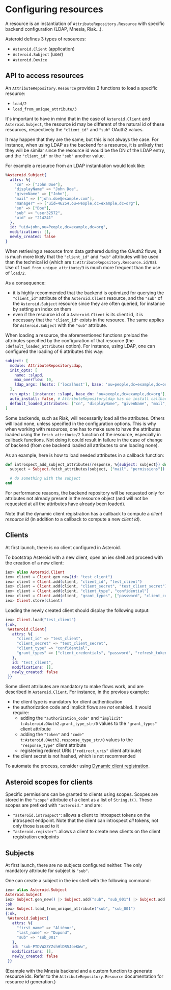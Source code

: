 # Configuring resources

A resource is an instantiation of `AttributeRepository.Resource` with specific backend
configuration (LDAP, Mnesia, Riak...).

Asteroid defines 3 types of resources:
- `Asteroid.Client` (application)
- `Asteroid.Subject` (user)
- `Asteroid.Device`

## API to access resources

An `AttributeRepository.Resource` provides 2 functions to load a specific resource:
- `load/2`
- `load_from_unique_attribute/3`

It's important to have in mind that in the case of `Asteroid.Client` and `Asteroid.Subject`,
the resource id may be different of the natural id of these resources, respectively the
`"client_id"` and `"sub"` OAuth2 values.

It may happen that they are the same, but this is not always the case. For instance, when using
LDAP as the backend for a resource, it is unlikely that they will be similar since the resource
id would be the DN of the LDAP entry, and the `"client_id"` or the `"sub"` another value.

For example a resource from an LDAP instantiation would look like:

```elixir
%Asteroid.Subject{
  attrs: %{
    "cn" => ["John Doe"],
    "displayName" => "John Doe",
    "givenName" => ["John"],
    "mail" => ["john.doe@example.com"],
    "manager" => ["uid=46254,ou=People,dc=example,dc=org"],
    "sn" => ["Doe"],
    "sub" => "user32572",
    "uid" => "214241"
  },
  id: "uid=john,ou=People,dc=example,dc=org",
  modifications: [],
  newly_created: false
}
```

When retrieving a resource from data gathered during the OAuth2 flows, it is much more likely
that the `"client_id"` and `"sub"` attributes will be used than the technical id
(which are `t:AttributeRepository.Resource.id/0`s). Use of `load_from_unique_attribute/3` is much
more frequent than the use of `load/2`.

As a consequence:
- it is highly recommended that the backend is optimized for querying the `"client_id"` attribute
of the `Asteroid.Client` resource, and the `"sub"` of the `Asteroid.Subject` resource since
they are often queried, for instance by setting an index on them
- even if the resource id of a `Asteroid.Client` *is* its client id, it is necessary that the
`"client_id"` exists in the resource. The same applies for `Asteroid.Subject` with the `"sub"`
attribute.

When loading a resource, the aforementioned functions preload the attributes specified by the
configuration of that resource (the `:default_loaded_attributes` option). For instance, using
LDAP, one can configured the loading of 6 attributes this way:

```elixir
subject: [
  module: AttributeRepositoryLdap,
  init_opts: [
    name: :slapd,
    max_overflow: 10,
    ldap_args: [hosts: ['localhost'], base: 'ou=people,dc=example,dc=org']
  ],
  run_opts: [instance: :slapd, base_dn: 'ou=people,dc=example,dc=org'],
  auto_install: false, # AttributeRepositoryLdap has no install callback implemented
  default_loaded_attributes: ["cn", "displayName", "givenName", "mail", "manager", "sn"]
]
```

Some backends, such as Riak, will necessarily load all the attributes. Others will load none,
unless specified in the configuration options. This is why when working with resources, one
has to make sure to have the attributes loaded using the `fetch_attribute/2` function of the
resource, especially in callback functions. Not doing it could result in failure in the case
of change of backend (from one backend loaded all attributes to one loading none).

As an example, here is how to load needed attributes in a callback function:

```elixir
def introspect_add_subject_attributes(response, %{subject: subject}) do
  subject = Subject.fetch_attributes(subject, ["mail", "permissions"])

  # do something with the subject
end
```

For performance reasons, the backend repository will be requested only for attributes not already
present in the resource object (and will not be requested at all the attributes have already been
loaded).

Note that the dynamic client registration has a callback to compute a *client resource id* (in
addition to a callback to compute a new *client id*).

## Clients

At first launch, there is no client configured in Asteroid.

To bootstrap Asteroid with a new client, open an iex shell and proceed with the creation
of a new client:

```elixir
iex> alias Asteroid.Client
iex> client = Client.gen_new(id: "test_client")
iex> client = Client.add(client, "client_id", "test_client")
iex> client = Client.add(client, "client_secret", "test_client_secret")
iex> client = Client.add(client, "client_type", "confidential")
iex> client = Client.add(client, "grant_types", ["password", "client_credentials", "refresh_token"])
iex> Client.store(client)
```

Loading the newly created client should display the following output:

```elixir
iex> Client.load("test_client")
{:ok,
 %Asteroid.Client{
   attrs: %{
     "client_id" => "test_client",
     "client_secret" => "test_client_secret",
     "client_type" => "confidential", 
     "grant_types" => ["client_credentials", "password", "refresh_token"]
   },
   id: "test_client",
   modifications: [],
   newly_created: false
 }}
```

Some client attributes are mandatory to make flows work, and are described in `Asteroid.Client`.
For instance, in the previous example:
- the client type is mandatory for client authentication
- the authorization code and implicit flows are *not* enabled. It would require:
  - adding the `"authorization_code"` and `"implicit"` `t:Asteroid.OAuth2.grant_type_str/0` values
  to the `"grant_types"` client attribute
  - adding the `"token"` and `"code"` `t:Asteroid.OAuth2.response_type_str/0` values
  to the `"response_type"` client attribute
  - registering redirect URIs (`"redirect_uris"` client attribute)
- the client secret is not hashed, which is not recommended

To automate the process, consider using
[Dynamic client registration](dynamic-client-registration.html).

## Asteroid scopes for clients

Specific permissions can be granted to clients using scopes. Scopes are stored in the
`"scope"` attribute of a client as a list of `String.t()`. These scopes are prefixed with
`"asteroid."` and are:
- `"asteroid.introspect"`: allows a client to introspect tokens on the introspect endpoint.
Note that the client can introspect *all* tokens, not only those issued to it
- `"asteroid.register"`: allows a client to create new clients on the client registration
endpoints

## Subjects

At first launch, there are no subjects configured neither. The only mandatory attribute
for subject is `"sub"`.

One can create a subject in the iex shell with the following command:

```elixir
iex> alias Asteroid.Subject                                                                       
Asteroid.Subject
iex> Subject.gen_new() |> Subject.add("sub", "sub_001") |> Subject.add("first_name", "Aliénor") |> Subject.add("last_name", "Dupond") |> Subject.store()
:ok
iex> Subject.load_from_unique_attribute("sub", "sub_001") 
{:ok,
 %Asteroid.Subject{
   attrs: %{
     "first_name" => "Aliénor",
     "last_name" => "Dupond",
     "sub" => "sub_001"
   },
   id: "sub-PTDVWXZYZshHlDR5JoeKWw",
   modifications: [],
   newly_created: false
 }}
```

(Example with the Mnesia backend and a custom function to generate resource ids. Refer to the
`AttributeRepository.Resource` documentation for resource id generation.)
